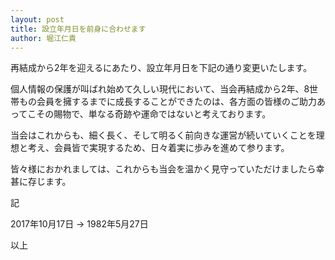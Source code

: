 ```yaml
---
layout: post
title: 設立年月日を前身に合わせます
author: 堀江仁貴
---
```


再結成から2年を迎えるにあたり、設立年月日を下記の通り変更いたします。

個人情報の保護が叫ばれ始めて久しい現代において、当会再結成から2年、8世帯もの会員を擁するまでに成長することができたのは、各方面の皆様のご助力あってこその賜物で、単なる奇跡や運命ではないと考えております。

当会はこれからも、細く長く、そして明るく前向きな運営が続いていくことを理想と考え、会員皆で実現するため、日々着実に歩みを進めて参ります。

皆々様におかれましては、これからも当会を温かく見守っていただけましたら幸甚に存じます。

記

2017年10月17日 → 1982年5月27日

以上
